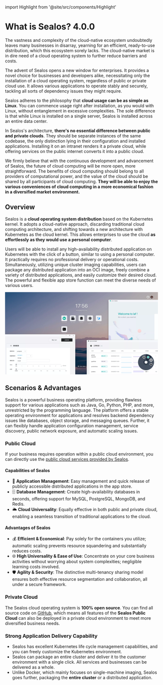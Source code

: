 import Highlight from '@site/src/components/Highlight'

# What is Sealos? 4.0.0

<Highlight content="Try Sealos now" url="https://cloud.sealos.io" />

The vastness and complexity of the cloud-native ecosystem undoubtedly leaves many businesses in disarray, yearning for an efficient, ready-to-use distribution, which this ecosystem sorely lacks. The cloud-native market is in dire need of a cloud operating system to further reduce barriers and costs.

The advent of Sealos opens a new window for enterprises. It provides a novel choice for businesses and developers alike, necessitating only the installation of a cloud operating system, regardless of public or private cloud use. It allows various applications to operate stably and securely, tackling all sorts of dependency issues they might require.

Sealos adheres to the philosophy that **cloud usage can be as simple as Linux**. You can commence usage right after installation, as you would with Linux, without entanglement in excessive complexities. The sole difference is that while Linux is installed on a single server, Sealos is installed across an entire data center.

In Sealos's architecture, **there's no essential difference between public and private clouds**. They should be separate instances of the same codebase, the only distinction lying in their configuration and installed applications. Installing it on an intranet renders it a private cloud, while offering services on the public internet converts it into a public cloud.

We firmly believe that with the continuous development and advancement of Sealos, the future of cloud computing will be more open, more straightforward. The benefits of cloud computing should belong to all providers of computational power, and the value of the cloud should be shared by all participants of cloud computing. **They will be able to enjoy the various conveniences of cloud computing in a more economical fashion in a diversified market environment.**

## Overview

Sealos is a **cloud operating system distribution** based on the Kubernetes kernel. It adopts a cloud-native approach, discarding traditional cloud computing architecture, and shifting towards a new architecture with Kubernetes as the cloud kernel. This allows enterprises to use the cloud **as effortlessly as they would use a personal computer**.

Users will be able to install any high-availability distributed application on Kubernetes with the click of a button, similar to using a personal computer. It practically requires no professional delivery or operational costs. Simultaneously, utilizing unique cluster imaging capabilities, users can package any distributed application into an OCI image, freely combine a variety of distributed applications, and easily customize their desired cloud. The powerful and flexible app store function can meet the diverse needs of various users.

![](./images/sealos-desktop.webp)

## Scenarios & Advantages

Sealos is a powerful business operating platform, providing flawless support for various applications such as Java, Go, Python, PHP, and more, unrestricted by the programming language. The platform offers a stable operating environment for applications and resolves backend dependency issues like databases, object storage, and messaging queues. Further, it can flexibly handle application configuration management, service discovery, public network exposure, and automatic scaling issues.

### Public Cloud

If your business requires operation within a public cloud environment, you can directly use the [public cloud services provided by Sealos](https://cloud.sealos.io).

#### Capabilities of Sealos

- 🚀 **Application Management**: Easy management and quick release of publicly accessible distributed applications in the app store.
- 🗄️ **Database Management**: Create high-availability databases in seconds, offering support for MySQL, PostgreSQL, MongoDB, and Redis.
- 🌥️ **Cloud Universality**: Equally effective in both public and private cloud, enabling a seamless transition of traditional applications to the cloud.

#### Advantages of Sealos

- 💰 **Efficient & Economical**: Pay solely for the containers you utilize; automatic scaling prevents resource squandering and substantially reduces costs.
- 🌐 **High Universality & Ease of Use**: Concentrate on your core business activities without worrying about system complexities; negligible learning costs involved.
- 🛡️ **Agility & Security**: The distinctive multi-tenancy sharing model ensures both effective resource segmentation and collaboration, all under a secure framework.

### Private Cloud

The Sealos cloud operating system is **100% open source**. You can find all source code on [GitHub](https://github.com/labring/sealos), which means all features of the **Sealos Public Cloud** can also be deployed in a private cloud environment to meet more diversified business needs.

### Strong Application Delivery Capability

- Sealos has excellent Kubernetes life cycle management capabilities, and you can freely customize the Kubernetes environment.
- Sealos can package an entire cluster and deliver it to the customer environment with a single click. All services and businesses can be delivered as a whole.
- Unlike Docker, which mainly focuses on single-machine imaging, Sealos goes further, packaging the **entire cluster** or a distributed application.